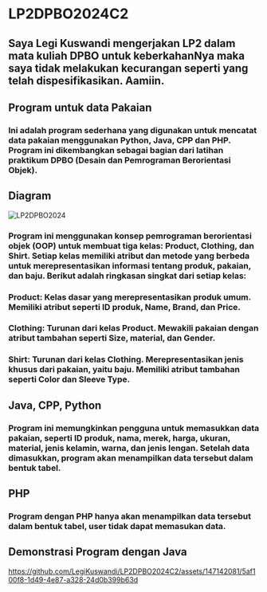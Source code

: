 # LP2DPBO2024C2

## Saya Legi Kuswandi mengerjakan LP2 dalam mata kuliah DPBO untuk keberkahanNya maka saya tidak melakukan kecurangan seperti yang telah dispesifikasikan. Aamiin.

## Program untuk data Pakaian

### Ini adalah program sederhana yang digunakan untuk mencatat data pakaian menggunakan Python, Java, CPP dan PHP. Program ini dikembangkan sebagai bagian dari latihan praktikum DPBO (Desain dan Pemrograman Berorientasi Objek).

## Diagram
![LP2DPBO2024](https://github.com/LegiKuswandi/LP2DPBO2024C2/assets/147142081/f69a892e-a56a-4e41-9940-c86d427f5498)

### Program ini menggunakan konsep pemrograman berorientasi objek (OOP) untuk membuat tiga kelas: Product, Clothing, dan Shirt. Setiap kelas memiliki atribut dan metode yang berbeda untuk merepresentasikan informasi tentang produk, pakaian, dan baju. Berikut adalah ringkasan singkat dari setiap kelas:

### Product: Kelas dasar yang merepresentasikan produk umum. Memiliki atribut seperti ID produk, Name, Brand, dan Price.
### Clothing: Turunan dari kelas Product. Mewakili pakaian dengan atribut tambahan seperti Size, material, dan Gender.
### Shirt: Turunan dari kelas Clothing. Merepresentasikan jenis khusus dari pakaian, yaitu baju. Memiliki atribut tambahan seperti Color dan Sleeve Type.

## Java, CPP, Python
### Program ini memungkinkan pengguna untuk memasukkan data pakaian, seperti ID produk, nama, merek, harga, ukuran, material, jenis kelamin, warna, dan jenis lengan. Setelah data dimasukkan, program akan menampilkan data tersebut dalam bentuk tabel.

## PHP
### Program dengan PHP hanya akan menampilkan data tersebut dalam bentuk tabel, user tidak dapat memasukan data.

## Demonstrasi Program dengan Java 
https://github.com/LegiKuswandi/LP2DPBO2024C2/assets/147142081/5af100f8-1d49-4e87-a328-24d0b399b63d

